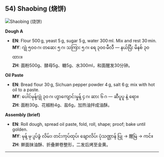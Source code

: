 ## 54) Shaobing (烧饼)
![Shaobing (烧饼)](image/54.jpg)

**Dough A**  
- **EN**: Flour 500 g, yeast 5 g, sugar 5 g, water 300 ml. Mix and rest 30 min.  
  **MY**: ဂျုံ ၅၀၀ ဂ၊ တဆေး ၅ ဂ၊ သကြား ၅ ဂ၊ ရေ ၃၀၀ မီလီ — နယ်ပြီး မိနစ် ၃၀ ထား။  
  **ZH**: 面粉500g、酵母5g、糖5g、水300ml，和面醒发30分钟。

**Oil Paste**  
- **EN**: Bread flour 30 g, Sichuan pepper powder 4 g, salt 6 g; mix with hot oil to a paste.  
  **MY**: ပေါင်မုန့်ဂျုံ ၃၀ ဂ၊ ဟွာကျောင်းမှုန့် ၄ ဂ၊ ဆား ၆ ဂ — ဆီပူပူ နဲ့ ရော။  
  **ZH**: 面粉30g、花椒粉4g、盐6g，加热油拌成油酥。

**Assembly (brief)**  
- **EN**: Roll dough, spread oil paste, fold, roll, shape; proof; bake until golden.  
  **MY**: မုန့် မုျပ်ခွံ လိမ်း၊ တင်းကုပ်ထုပ်၊ ချောလိပ်၊ ပုံသဏ္ဌာန် ပြု → 醒မြဲ → ကင်။  
  **ZH**: 擀面抹油酥、折叠擀卷整形，二发后烤至金黄。

---
